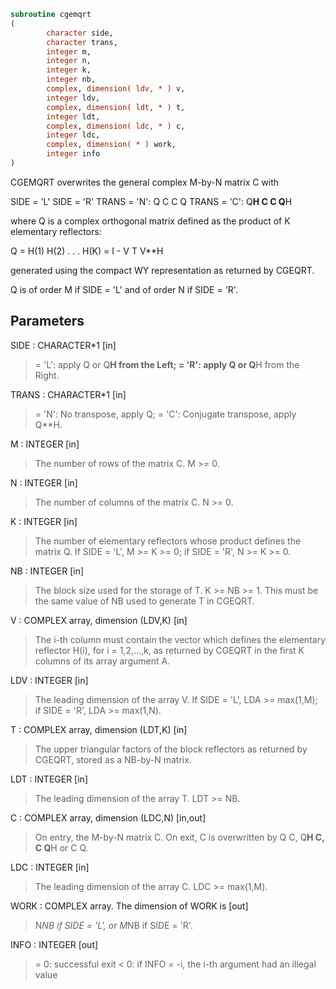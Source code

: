 ```fortran
subroutine cgemqrt
(
        character side,
        character trans,
        integer m,
        integer n,
        integer k,
        integer nb,
        complex, dimension( ldv, * ) v,
        integer ldv,
        complex, dimension( ldt, * ) t,
        integer ldt,
        complex, dimension( ldc, * ) c,
        integer ldc,
        complex, dimension( * ) work,
        integer info
)
```

CGEMQRT overwrites the general complex M-by-N matrix C with

SIDE = 'L'     SIDE = 'R'
TRANS = 'N':      Q C            C Q
TRANS = 'C':    Q**H C            C Q**H

where Q is a complex orthogonal matrix defined as the product of K
elementary reflectors:

Q = H(1) H(2) . . . H(K) = I - V T V**H

generated using the compact WY representation as returned by CGEQRT.

Q is of order M if SIDE = 'L' and of order N  if SIDE = 'R'.

## Parameters
SIDE : CHARACTER*1 [in]
> = 'L': apply Q or Q**H from the Left;
> = 'R': apply Q or Q**H from the Right.

TRANS : CHARACTER*1 [in]
> = 'N':  No transpose, apply Q;
> = 'C':  Conjugate transpose, apply Q**H.

M : INTEGER [in]
> The number of rows of the matrix C. M >= 0.

N : INTEGER [in]
> The number of columns of the matrix C. N >= 0.

K : INTEGER [in]
> The number of elementary reflectors whose product defines
> the matrix Q.
> If SIDE = 'L', M >= K >= 0;
> if SIDE = 'R', N >= K >= 0.

NB : INTEGER [in]
> The block size used for the storage of T.  K >= NB >= 1.
> This must be the same value of NB used to generate T
> in CGEQRT.

V : COMPLEX array, dimension (LDV,K) [in]
> The i-th column must contain the vector which defines the
> elementary reflector H(i), for i = 1,2,...,k, as returned by
> CGEQRT in the first K columns of its array argument A.

LDV : INTEGER [in]
> The leading dimension of the array V.
> If SIDE = 'L', LDA >= max(1,M);
> if SIDE = 'R', LDA >= max(1,N).

T : COMPLEX array, dimension (LDT,K) [in]
> The upper triangular factors of the block reflectors
> as returned by CGEQRT, stored as a NB-by-N matrix.

LDT : INTEGER [in]
> The leading dimension of the array T.  LDT >= NB.

C : COMPLEX array, dimension (LDC,N) [in,out]
> On entry, the M-by-N matrix C.
> On exit, C is overwritten by Q C, Q**H C, C Q**H or C Q.

LDC : INTEGER [in]
> The leading dimension of the array C. LDC >= max(1,M).

WORK : COMPLEX array. The dimension of WORK is [out]
> N*NB if SIDE = 'L', or  M*NB if SIDE = 'R'.

INFO : INTEGER [out]
> = 0:  successful exit
> < 0:  if INFO = -i, the i-th argument had an illegal value
